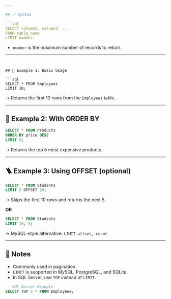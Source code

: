 ```yaml
---

## ✅ Syntax

```sql
SELECT column1, column2, ...
FROM table_name
LIMIT number;
````

* `number` is the maximum number of records to return.

---
```


## 📌 Example 1: Basic Usage

```sql
SELECT * FROM Employees
LIMIT 10;
```

→ Returns the first 10 rows from the `Employees` table.

---

## 📌 Example 2: With ORDER BY

```sql
SELECT * FROM Products
ORDER BY price DESC
LIMIT 5;
```

→ Returns the top 5 most expensive products.

---

## 🪜 Example 3: Using OFFSET (optional)

```sql
SELECT * FROM Students
LIMIT 5 OFFSET 10;
```

→ Skips the first 10 rows and returns the next 5.

**OR**

```sql
SELECT * FROM Students
LIMIT 10, 5;
```

→ MySQL-style alternative: `LIMIT offset, count`

---

## 📝 Notes

* Commonly used in pagination.
* `LIMIT` is supported in MySQL, PostgreSQL, and SQLite.
* In SQL Server, use `TOP` instead of `LIMIT`.

```sql
-- SQL Server Example
SELECT TOP 5 * FROM Employees;
```
